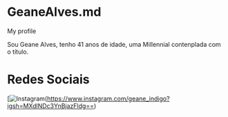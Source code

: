 # GeaneAlves.md
My profile

Sou Geane Alves, tenho 41 anos de idade, uma Millennial contenplada com o título. 

#




# Redes Sociais
[![Instagram](https://commons.wikimedia.org/wiki/File:Instagram_icon.png)(https://www.instagram.com/geane_indigo?igsh=MXdlNDc3YnBjazFldg==)
